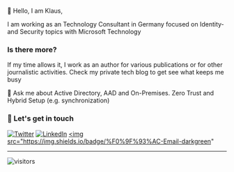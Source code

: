👋 Hello, I am Klaus,

I am working as an Technology Consultant in Germany focused on Identity- and Security topics with Microsoft Technology

### Is there more?
If my time allows it, I work as an author for various publications or for other journalistic activities. Check my private tech blog to get see what keeps me busy

💬 Ask me about Active Directory, AAD and On-Premises. Zero Trust and Hybrid Setup (e.g. synchronization)

### 📢 Let's get in touch

<a href="https://twitter.com/klabiers" target="_blank"><img src="https://img.shields.io/twitter/follow/klabiers?label=Follow" alt="Twitter"></a>
<a href="https://www.linkedin.com/in/klaus-bierschenk-452a40153" target="_blank"><img src="https://img.shields.io/badge/Klabier-blue?style=flat-square&logo=Linkedin&logoColor=white" alt="LinkedIn"></a>
<a href="mailto:klaus@NothingButCloud.net" target="_blank"><img src="https://img.shields.io/badge/%F0%9F%93%AC-Email-darkgreen"

___
![visitors](https://visitor-badge.laobi.icu/badge?page_id=klabier.klabier)
